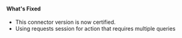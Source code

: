 #### What's Fixed

- This connector version is now certified.
- Using requests session for action that requires multiple queries